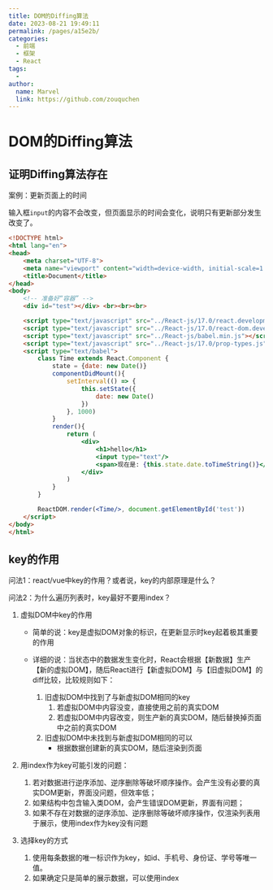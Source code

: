 ```yaml
---
title: DOM的Diffing算法
date: 2023-08-21 19:49:11
permalink: /pages/a15e2b/
categories:
  - 前端
  - 框架
  - React
tags:
  - 
author: 
  name: Marvel
  link: https://github.com/zouquchen
---
```

# DOM的Diffing算法

## 证明Diffing算法存在

案例：更新页面上的时间

输入框`input`的内容不会改变，但页面显示的时间会变化，说明只有更新部分发生改变了。

```html
<!DOCTYPE html>
<html lang="en">
<head>
    <meta charset="UTF-8">
    <meta name="viewport" content="width=device-width, initial-scale=1.0">
    <title>Document</title>
</head>
<body>
    <!-- 准备好“容器” -->
    <div id="test"></div> <br><br><br>

    <script type="text/javascript" src="../React-js/17.0/react.development.js"></script>
    <script type="text/javascript" src="../React-js/17.0/react-dom.development.js"></script>
    <script type="text/javascript" src="../React-js/babel.min.js"></script>
    <script type="text/javascript" src="../React-js/17.0/prop-types.js"></script>  
    <script type="text/babel">
        class Time extends React.Component {
            state = {date: new Date()}
            componentDidMount(){
                setInterval(() => {
                    this.setState({
                        date: new Date()
                    })
                }, 1000)
            }
            render(){
                return (
                    <div>
                        <h1>hello</h1>
                        <input type="text"/>
                        <span>现在是: {this.state.date.toTimeString()}</span>    
                    </div>
                )
            }
        }

        ReactDOM.render(<Time/>, document.getElementById('test'))
    </script>
</body>
</html>
```

## key的作用

问法1：react/vue中key的作用？或者说，key的内部原理是什么？

问法2：为什么遍历列表时，key最好不要用index？

1. 虚拟DOM中key的作用

   - 简单的说：key是虚拟DOM对象的标识，在更新显示时key起着极其重要的作用

   - 详细的说：当状态中的数据发生变化时，React会根据【新数据】生产【新的虚拟DOM】，随后React进行【新虚拟DOM】与【旧虚拟DOM】的diff比较，比较规则如下：

     1. 旧虚拟DOM中找到了与新虚拟DOM相同的key
        1. 若虚拟DOM中内容没变，直接使用之前的真实DOM
        2. 若虚拟DOM中内容改变，则生产新的真实DOM，随后替换掉页面中之前的真实DOM
     2. 旧虚拟DOM中未找到与新虚拟DOM相同的可以
        - 根据数据创建新的真实DOM，随后渲染到页面


2. 用index作为key可能引发的问题：
   1. 若对数据进行逆序添加、逆序删除等破坏顺序操作。会产生没有必要的真实DOM更新，界面没问题，但效率低；
   2. 如果结构中包含输入类DOM，会产生错误DOM更新，界面有问题；
   3. 如果不存在对数据的逆序添加、逆序删除等破坏顺序操作，仅渲染列表用于展示，使用index作为key没有问题
3. 选择key的方式
   1. 使用每条数据的唯一标识作为key，如id、手机号、身份证、学号等唯一值。
   2. 如果确定只是简单的展示数据，可以使用index